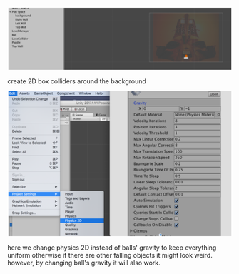 
<p align="center">
  <img src="https://github.com/ericyu423/Unity-Projects/blob/master/pics/note34.png" width="500"/>
</p>

create 2D box colliders around the background

<p align="center">
  <img src="https://github.com/ericyu423/Unity-Projects/blob/master/pics/note35.png" width="500"/>
</p>

here we change physics 2D instead of balls' gravity to keep everything uniform otherwise if there are other
falling objects it might look weird. however, by changing ball's gravity it will also work.

